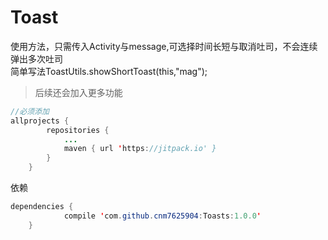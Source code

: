 # Toast
使用方法，只需传入Activity与message,可选择时间长短与取消吐司，不会连续弹出多次吐司  
简单写法ToastUtils.showShortToast(this,"mag");
>后续还会加入更多功能
```java
//必须添加
allprojects {
		repositories {
			...
			maven { url 'https://jitpack.io' }
		}
	}
```
依赖
```java
dependencies {
	        compile 'com.github.cnm7625904:Toasts:1.0.0'
	}
```
